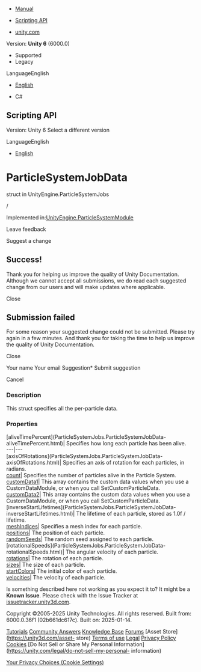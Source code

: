 [ ]()

  * [Manual](../Manual/index.html)
  * [Scripting API](../ScriptReference/index.html)

  * [unity.com](https://unity.com/)

Version: **Unity 6** (6000.0)

  * Supported
  * Legacy

LanguageEnglish

  * [English]()

  * C#

[ ](https://docs.unity3d.com)

## Scripting API

Version: Unity 6 Select a different version

LanguageEnglish

  * [English]()

# ParticleSystemJobData

struct in UnityEngine.ParticleSystemJobs

/

Implemented
in:[UnityEngine.ParticleSystemModule](UnityEngine.ParticleSystemModule.html)

Leave feedback

Suggest a change

## Success!

Thank you for helping us improve the quality of Unity Documentation. Although
we cannot accept all submissions, we do read each suggested change from our
users and will make updates where applicable.

Close

## Submission failed

For some reason your suggested change could not be submitted. Please <a>try
again</a> in a few minutes. And thank you for taking the time to help us
improve the quality of Unity Documentation.

Close

Your name Your email Suggestion* Submit suggestion

Cancel

[ ]()

### Description

This struct specifies all the per-particle data.

### Properties

[aliveTimePercent](ParticleSystemJobs.ParticleSystemJobData-
aliveTimePercent.html)| Specifies how long each particle has been alive.  
---|---  
[axisOfRotations](ParticleSystemJobs.ParticleSystemJobData-
axisOfRotations.html)| Specifies an axis of rotation for each particles, in
radians.  
[count](ParticleSystemJobs.ParticleSystemJobData-count.html)| Specifies the
number of particles alive in the Particle System.  
[customData1](ParticleSystemJobs.ParticleSystemJobData-customData1.html)| This
array contains the custom data values when you use a CustomDataModule, or when
you call SetCustomParticleData.  
[customData2](ParticleSystemJobs.ParticleSystemJobData-customData2.html)| This
array contains the custom data values when you use a CustomDataModule, or when
you call SetCustomParticleData.  
[inverseStartLifetimes](ParticleSystemJobs.ParticleSystemJobData-
inverseStartLifetimes.html)| The lifetime of each particle, stored as 1.0f /
lifetime.  
[meshIndices](ParticleSystemJobs.ParticleSystemJobData-meshIndices.html)|
Specifies a mesh index for each particle.  
[positions](ParticleSystemJobs.ParticleSystemJobData-positions.html)| The
position of each particle.  
[randomSeeds](ParticleSystemJobs.ParticleSystemJobData-randomSeeds.html)| The
random seed assigned to each particle.  
[rotationalSpeeds](ParticleSystemJobs.ParticleSystemJobData-
rotationalSpeeds.html)| The angular velocity of each particle.  
[rotations](ParticleSystemJobs.ParticleSystemJobData-rotations.html)| The
rotation of each particle.  
[sizes](ParticleSystemJobs.ParticleSystemJobData-sizes.html)| The size of each
particle.  
[startColors](ParticleSystemJobs.ParticleSystemJobData-startColors.html)| The
initial color of each particle.  
[velocities](ParticleSystemJobs.ParticleSystemJobData-velocities.html)| The
velocity of each particle.  
  
Is something described here not working as you expect it to? It might be a
**Known Issue**. Please check with the Issue Tracker at
[issuetracker.unity3d.com](https://issuetracker.unity3d.com).

Copyright ©2005-2025 Unity Technologies. All rights reserved. Built from:
6000.0.36f1 (02b661dc617c). Built on: 2025-01-14.

[Tutorials](https://unity3d.com/learn) [Community
Answers](https://answers.unity3d.com) [Knowledge
Base](https://support.unity3d.com/hc/en-us)
[Forums](https://forum.unity3d.com) [Asset Store](https://unity3d.com/asset-
store) [Terms of use](https://docs.unity3d.com/Manual/TermsOfUse.html)
[Legal](https://unity.com/legal) [Privacy
Policy](https://unity.com/legal/privacy-policy)
[Cookies](https://unity.com/legal/cookie-policy) [Do Not Sell or Share My
Personal Information](https://unity.com/legal/do-not-sell-my-personal-
information)

[Your Privacy Choices (Cookie Settings)](javascript:void\(0\);)

